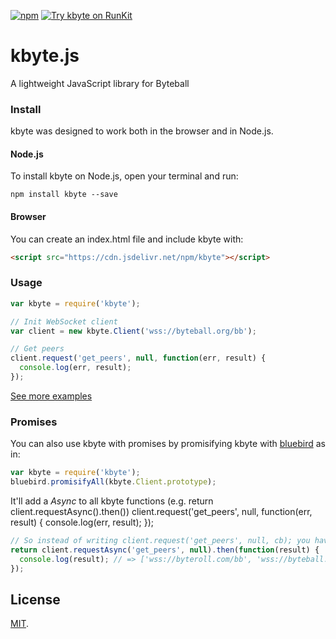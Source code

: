 [![npm](https://img.shields.io/npm/v/kbyte.svg)](https://www.npmjs.com/package/kbyte)
[![Try kbyte on RunKit](https://badge.runkitcdn.com/kbyte.svg)](https://runkit.com/bonustrack/kbyte)

# kbyte.js

A lightweight JavaScript library for Byteball

### Install
kbyte was designed to work both in the browser and in Node.js.

#### Node.js
To install kbyte on Node.js, open your terminal and run:
```
npm install kbyte --save
```

#### Browser
You can create an index.html file and include kbyte with:
```html
<script src="https://cdn.jsdelivr.net/npm/kbyte"></script>
```

### Usage
```js
var kbyte = require('kbyte');

// Init WebSocket client
var client = new kbyte.Client('wss://byteball.org/bb');

// Get peers
client.request('get_peers', null, function(err, result) {
  console.log(err, result);
});
```
[See more examples](/test/test.js)

### Promises

You can also use kbyte with promises by promisifying kbyte with
[bluebird](https://github.com/petkaantonov/bluebird) as in:

```js
var kbyte = require('kbyte');
bluebird.promisifyAll(kbyte.Client.prototype);
```

It'll add a *Async* to all kbyte functions (e.g. return client.requestAsync().then())
client.request('get_peers', null, function(err, result) {
  console.log(err, result);
});
```js
// So instead of writing client.request('get_peers', null, cb); you have to write:
return client.requestAsync('get_peers', null).then(function(result) {
  console.log(result); // => ['wss://byteroll.com/bb', 'wss://byteball.fr/bb' ...]
});
```

## License

[MIT](LICENSE).
